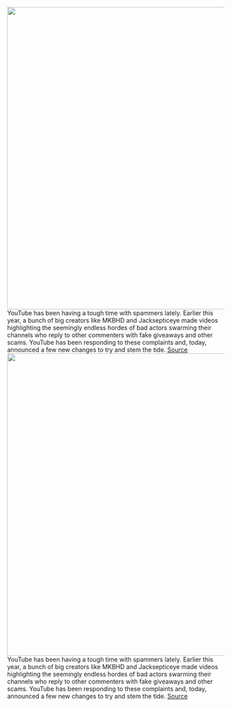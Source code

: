 <img src='https://cdn.vox-cdn.com/thumbor/hBF-_Szzjj4fij64_XY2QsykiHo=/0x0:2040x1360/1200x800/filters:focal(857x517:1183x843)/cdn.vox-cdn.com/uploads/chorus_image/image/71033266/acastro_180321_1777_youtube_0002.0.jpg' width='700px' /><br/>
YouTube has been having a tough time with spammers lately. Earlier this year, a bunch of big creators like MKBHD and Jacksepticeye made videos highlighting the seemingly endless hordes of bad actors swarming their channels who reply to other commenters with fake giveaways and other scams. YouTube has been responding to these complaints and, today, announced a few new changes to try and stem the tide.
<a href='https://www.theverge.com/2022/6/30/23189367/youtube-spam-account-policy-subscriber-count-special-characters'> Source <a/><img src='https://cdn.vox-cdn.com/thumbor/hBF-_Szzjj4fij64_XY2QsykiHo=/0x0:2040x1360/1200x800/filters:focal(857x517:1183x843)/cdn.vox-cdn.com/uploads/chorus_image/image/71033266/acastro_180321_1777_youtube_0002.0.jpg' width='700px' /><br/>
YouTube has been having a tough time with spammers lately. Earlier this year, a bunch of big creators like MKBHD and Jacksepticeye made videos highlighting the seemingly endless hordes of bad actors swarming their channels who reply to other commenters with fake giveaways and other scams. YouTube has been responding to these complaints and, today, announced a few new changes to try and stem the tide.
<a href='https://www.theverge.com/2022/6/30/23189367/youtube-spam-account-policy-subscriber-count-special-characters'> Source <a/>